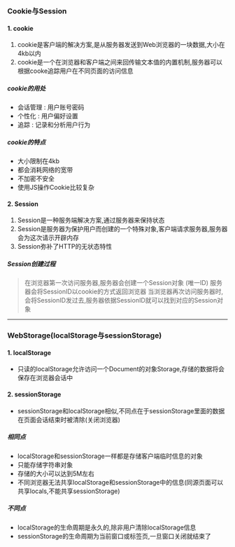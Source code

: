### Cookie与Session
#### 1.  cookie
   1. cookie是客户端的解决方案,是从服务器发送到Web浏览器的一块数据,大小在4kb以内
   2. cookie是一个在浏览器和客户端之间来回传输文本值的内置机制,服务器可以根据cooke追踪用户在不同页面的访问信息
##### cookie的用处
  - 会话管理 : 用户账号密码
  - 个性化 : 用户偏好设置
  - 追踪 : 记录和分析用户行为
##### cookie的特点
  - 大小限制在4kb
  - 都会消耗网络的宽带
  - 不加密不安全
  - 使用JS操作Cookie比较复杂
#### 2. Session
   1. Session是一种服务端解决方案,通过服务器来保持状态
   2. Session是服务器为保护用户而创建的一个特殊对象,客户端请求服务器,服务器会为这次请示开辟内存
   3. Session弥补了HTTP的无状态特性
##### Session创建过程
> 在浏览器第一次访问服务器,服务器会创建一个Session对象 (唯一ID) 服务器会将SessionID以cookie的方式返回浏览器 当浏览器再次访问服务器时,会将SessionID发过去,服务器依据SessionID就可以找到对应的Session对象
---
### WebStorage(localStorage与sessionStorage)
#### 1. localStorage
   - 只读的localStorage允许访问一个Document的对象Storage,存储的数据将会保存在浏览器会话中
#### 2. sessionStorage
   - sessionStorage和localStorage相似,不同点在于sessionStorage里面的数据在页面会话结束时被清除(关闭浏览器)
##### 相同点
- localStorage和sessionStorage一样都是存储客户端临时信息的对象
- 只能存储字符串对象
- 存储的大小可以达到5M左右
- 不同浏览器无法共享localStorage和sessionStorage中的信息(同源页面可以共享locals,不能共享sessionStorage)
##### 不同点
- localStorage的生命周期是永久的,除非用户清除localStorage信息
- sessionStorage的生命周期为当前窗口或标签页,一旦窗口关闭就结束了
